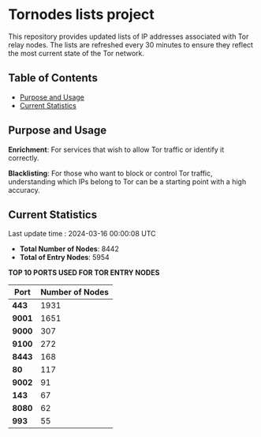 # Tornodes lists project

This repository provides updated lists of IP addresses associated with Tor relay nodes. The lists are refreshed every 30 minutes to ensure they reflect the most current state of the Tor network.

## Table of Contents

- [Purpose and Usage](#purpose-and-usage)
- [Current Statistics](#current-statistics)


## Purpose and Usage

**Enrichment**: For services that wish to allow Tor traffic or identify it correctly.

**Blacklisting**: For those who want to block or control Tor traffic, understanding which IPs belong to Tor can be a starting point with a high accuracy.

## Current Statistics

Last update time : 2024-03-16 00:00:08 UTC

- **Total Number of Nodes**: 8442
- **Total of Entry Nodes**: 5954

**TOP 10 PORTS USED FOR TOR ENTRY NODES**

| **Port** | **Number of Nodes** |
|------|-----------------|
| **443**   | 1931  |
| **9001**   | 1651  |
| **9000**   | 307  |
| **9100**   | 272  |
| **8443**   | 168  |
| **80**   | 117  |
| **9002**   | 91  |
| **143**   | 67  |
| **8080**   | 62  |
| **993**   | 55  |

